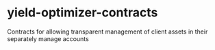 # yield-optimizer-contracts
Contracts for allowing transparent management of client assets in their separately manage accounts
